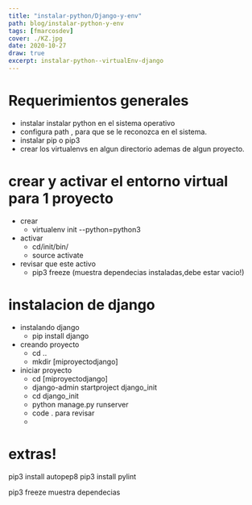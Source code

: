 ```yaml
---
title: "instalar-python/Django-y-env"
path: blog/instalar-python-y-env
tags: [fmarcosdev]
cover: ./KZ.jpg
date: 2020-10-27
draw: true
excerpt: instalar-python--virtualEnv-django
---
```


# Requerimientos generales

- instalar instalar python en el sistema operativo
- configura path , para que se le reconozca en el sistema.
- instalar pip o pip3
- crear los virtualenvs en algun directorio ademas de algun proyecto.

# crear y activar el entorno virtual para 1 proyecto

- crear
  - virtualenv init --python=python3
- activar
  - cd/init/bin/
  - source activate
- revisar que este activo
  - pip3 freeze (muestra dependecias instaladas,debe estar vacio!)

# instalacion de django

- instalando django
  - pip install django
- creando proyecto
  - cd ..
  - mkdir [miproyectodjango]
- iniciar proyecto
  - cd [miproyectodjango]
  - django-admin startproject django_init
  - cd django_init
  - python manage.py runserver
  - code . para revisar
  -

# extras!

pip3 install autopep8
pip3 install pylint

pip3 freeze muestra dependecias
